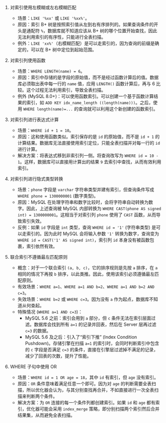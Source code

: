 
1.  对索引使用左模糊或左右模糊匹配
    *   场景：`LIKE '%xx'` 或 `LIKE '%xx%'`。
    *   原因：索引 B+ 树是按照索引值从左到右有序排列的。如果查询条件的开头是通配符 `%`，数据库就不知道应该从 B+ 树的哪个位置开始查找，因此无法利用索引的有序性，只能进行全表扫描。
    *   例外：`LIKE 'xx%'`（右模糊匹配）是可以走索引的，因为查询的前缀是确定的，可以在 B+ 树中定位到起始范围。

2.  对索引列使用函数
    *   场景：`WHERE LENGTH(name) = 6`。
    *   原因：索引中存储的是字段的原始值，而不是经过函数计算后的值。数据库必须取出表中每一行的 `name` 值，应用 `LENGTH()` 函数计算后，再与 6 比较。这个过程无法利用索引，导致全表扫描。
    *   例外 (MySQL 8.0+)：可以使用函数索引。可以创建一个基于函数计算结果的索引，如 `ADD KEY idx_name_length ((length(name)))`。之后，使用 `WHERE length(name)=...` 的查询就可以利用这个新创建的函数索引。

3.  对索引列进行表达式计算
    *   场景：`WHERE id + 1 = 10`。
    *   原因：这和使用函数类似。索引保存的是 `id` 的原始值，而不是 `id + 1` 的计算结果。数据库无法直接使用索引定位，只能全表扫描并对每一行的 `id` 进行计算。
    *   解决方案：将表达式移到非索引列一侧。将查询改写为 `WHERE id = 10 - 1`。这样，数据库可以直接用计算出的结果 `9` 去索引中查找，从而有效利用索引。

4.  对索引列进行隐式类型转换
    *   场景：`phone` 字段是 `varchar` 字符串类型并建有索引，但查询条件写成 `WHERE phone = 1300000001` (数字类型)。
    *   原因：MySQL 在处理字符串和数字比较时，会将字符串自动转换为数字。因此，上述查询被 MySQL 内部转换为 `WHERE CAST(phone AS signed int) = 1300000001`。这相当于对索引列 `phone` 使用了 `CAST` 函数，从而导致索引失效。
    *   反例：如果 `id` 字段是 `int` 类型，查询 `WHERE id = '1'` (字符串类型) 是可以走索引的。因为此时 MySQL 会将输入参数 `'1'` 转换为数字，查询变为 `WHERE id = CAST('1' AS signed int)`，索引列 `id` 本身没有被函数包裹，索引依然有效。

5.  联合索引不遵循最左匹配原则
    *   概念：对于一个联合索引 `(a, b, c)`，它的排序规则是先按 `a` 排序，在 `a` 相同的情况下再按 `b` 排序，以此类推。因此，使用该索引必须遵循最左匹配原则。
    *   有效场景：`WHERE a=1`、`WHERE a=1 AND b=2`、`WHERE a=1 AND b=2 AND c=3`。
    *   失效场景：`WHERE b=2` 或 `WHERE c=3`。因为没有 `a` 作为起点，数据库不知道从何查起。
    *   特殊情况 (`WHERE a=1 AND c=3`)：
        *   MySQL 5.6 之前：索引会用到 `a` 部分，但 `c` 条件无法在索引层面过滤。数据库会找到所有 `a=1` 的记录并回表，然后在 Server 层再过滤 `c=3` 的数据。
        *   MySQL 5.6 及之后：引入了“索引下推” (Index Condition Pushdown)。存储引擎在扫描 `a=1` 的索引时，会同时判断索引中包含的 `c` 字段是否满足 `c=3` 的条件，直接在引擎层过滤掉不满足的记录，减少了回表的次数，提升了性能。

6.  WHERE 子句中使用 OR
    *   场景：`WHERE id = 1 OR age = 18`，其中 `id` 有索引，但 `age` 没有索引。
    *   原因：`OR` 条件意味着满足任意一个即可。因为对 `age` 的判断需要全表扫描，所以优化器会认为，与其分别查找再合并，不如直接进行一次全表扫描来判断两个条件。
    *   解决方案：为 `OR` 连接的每一个条件列都创建索引。如果 `id` 和 `age` 都有索引，优化器可能会采用 `index_merge` 策略，即分别扫描两个索引然后合并结果集，从而避免全表扫描。